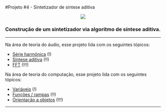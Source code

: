 #Projeto #4 - Sintetizador de síntese aditiva

<p align="center">
  <img src="youtube-vid.jpg"/>
</p>

### Construção de um sintetizador via algoritmo de síntese aditiva.

---
Na área de teoria do áudio, esse projeto lida com os seguintes tópicos:

* [Série harmônica](audio_serHarm.md) (!)
* [Síntese aditiva](audio_addSynth.md) (!!)
* [FFT](audio_dft.md) (!!!)
<p>

Na área de teoria do computação, esse projeto lida com os seguintes tópicos:

* [Variáveis](prog_variaveis.md) (!)
* [Funções / rampas](prog_funcoes.md) (!!)
* [Orientação a objetos](prog_oop.md) (!!!)
---
